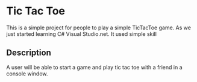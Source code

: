 # Tic Tac Toe

This is a simple project for people to play a simple TicTacToe game. As we just started learning C# Visual Studio.net. It used simple skill

## Description

A user will be able to start a game and play tic tac toe with a friend in a console window.

